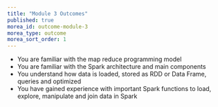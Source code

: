 ```yaml
---
title: "Module 3 Outcomes"
published: true
morea_id: outcome-module-3
morea_type: outcome
morea_sort_order: 1
---
```


  
* You are familiar with the map reduce programming model
* You are familiar with the Spark architecture and main components
* You understand how data is loaded, stored as RDD or Data Frame, queries and optimized
* You have gained experience with important Spark functions to load, explore, manipulate and join data in Spark
